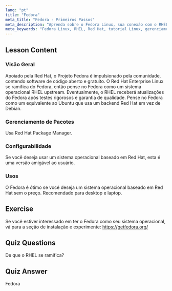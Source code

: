 ```yaml
---
lang: "pt"
title: "Fedora"
meta_title: "Fedora - Primeiros Passos"
meta_description: "Aprenda sobre o Fedora Linux, sua conexão com o RHEL e o gerenciamento de pacotes. Descubra por que o Fedora é um ótimo sistema operacional gratuito baseado em Red Hat para iniciantes e desktops."
meta_keywords: "Fedora Linux, RHEL, Red Hat, tutorial Linux, gerenciamento de pacotes, Linux para iniciantes, guia Linux, sistema operacional gratuito"
---
```


## Lesson Content

### Visão Geral

Apoiado pela Red Hat, o Projeto Fedora é impulsionado pela comunidade, contendo software de código aberto e gratuito. O Red Hat Enterprise Linux se ramifica do Fedora, então pense no Fedora como um sistema operacional RHEL upstream. Eventualmente, o RHEL receberá atualizações do Fedora após testes rigorosos e garantia de qualidade. Pense no Fedora como um equivalente ao Ubuntu que usa um backend Red Hat em vez de Debian.

### Gerenciamento de Pacotes

Usa Red Hat Package Manager.

### Configurabilidade

Se você deseja usar um sistema operacional baseado em Red Hat, esta é uma versão amigável ao usuário.

### Usos

O Fedora é ótimo se você deseja um sistema operacional baseado em Red Hat sem o preço. Recomendado para desktop e laptop.

## Exercise

Se você estiver interessado em ter o Fedora como seu sistema operacional, vá para a seção de instalação e experimente: <https://getfedora.org/>

## Quiz Questions

De que o RHEL se ramifica?

## Quiz Answer

Fedora
